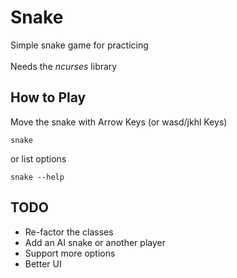 # Snake
  Simple snake game for practicing\
  \
  Needs the *ncurses* library

## How to Play
  Move the snake with Arrow Keys (or wasd/jkhl Keys)
```
snake 
```
or list options
```
snake --help
```

## TODO
- Re-factor the classes
- Add an AI snake or another player
- Support more options
- Better UI
